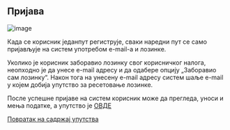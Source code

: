 ## Пријава

 ![image](https://user-images.githubusercontent.com/29538544/147684674-ebcba1fe-c764-402d-89a7-1140da6bc08b.png)
 
 Када се корисник једанпут региструје,  сваки наредни пут се само пријављује на систем употребом е-mail-а и лозинке. 

Уколико је корисник заборавио лозинку свог корисничког налога, неопходно је да унесе e-mail адресу и да одабере опцију „Заборавио сам лозинку“. Након тога на унесену e-mail адресу  систем шаље е-mail у којем добија упутство за ресетовање лозинке.   

После успешне пријаве на систем корисник може да прегледа, уноси и мења податке, а упутство је [ОВДЕ](../produkcija/knrCasopisi.md) 

[Повратак на садржај упутства](../uputstvo.md#садржај)
